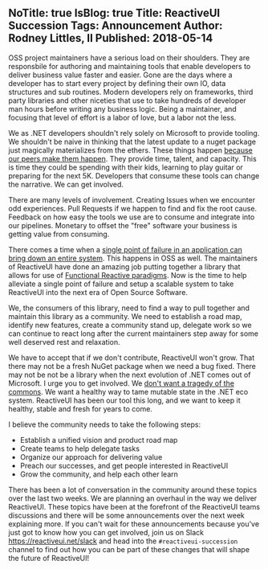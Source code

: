 NoTitle: true
IsBlog: true
Title: ReactiveUI Succession
Tags: Announcement
Author: Rodney Littles, II
Published: 2018-05-14
---

OSS project maintainers have a serious load on their shoulders.  They are responsbile for authoring and maintaining tools that enable developers to deliver business value faster and easier.  Gone are the days where a developer has to start every project by defining their own IO, data structures and sub routines.  Modern developers rely on frameworks, third party libraries and other niceties that use to take hundreds of developer man hours before writing any business logic.  Being a maintainer, and focusing that level of effort is a labor of love, but a labor not the less.

We as .NET developers shouldn't rely solely on Microsoft to provide tooling.  We shouldn't be naive in thinking that the latest update to a nuget package just magically materializes from the ethers.  These things happen [because our peers make them happen](https://www.youtube.com/watch?v=0t85TyH-h04).  They provide time, talent, and capacity.  This is time they could be spending with their kids, learning to play guitar or preparing for the next 5K.  Developers that consume these tools can change the narrative.  We can get involved.

There are many levels of involvement.  Creating Issues when we encounter odd experiences.  Pull Requests if we happen to find and fix the root cause.  Feedback on how easy the tools we use are to consume and integrate into our pipelines.  Monetary to offset the "free" software your business is getting value from consuming.

There comes a time when a [single point of failure in an application can bring down an entire system](https://www.wired.com/2014/04/heartbleedslesson/).  This happens in OSS as well.  The maintainers of ReactiveUI have done an amazing job putting together a library that allows for use of [Functional Reactive paradigms](https://github.com/papers-we-love/papers-we-love/blob/master/design/out-of-the-tar-pit.pdf).  Now is the time to help alleviate a single point of failure and setup a scalable system to take ReactiveUI into the next era of Open Source Software.

We, the consumers of this library, need to find a way to pull together and maintain this library as a community.  We need to establish a road map, identify new features, create a community stand up, delegate work so we can continue to react long after the current maintainers step away for some well deserved rest and relaxation.

We have to accept that if we don't contribute, ReactiveUI won't grow.  That there may not be a fresh NuGet package when we need a bug fixed.  There may not be not be a library when the next evolution of .NET comes out of Microsoft.  I urge you to get involved. We [don't want a tragedy of the commons](https://www.youtube.com/watch?v=VS6IpvTWwkQ).  We want a healthy way to tame mutable state in the .NET eco system.  ReactiveUI has been our tool this long, and we want to keep it healthy, stable and fresh for years to come.

I believe the community needs to take the following steps:

- Establish a unified vision and product road map
- Create teams to help delegate tasks
- Organize our approach for delivering value
- Preach our successes, and get people interested in ReactiveUI
- Grow the community, and help each other learn

There has been a lot of conversation in the community around these topics over the last two weeks.  We are planning an overhaul in the way we deliver ReactiveUI.  These topics have been at the forefront of the ReactiveUI teams discussions and there will be some announcements over the next week explaining more.  If you can't wait for these announcements because you've just got to know how you can get involved, join us on Slack https://reactiveui.net/slack and head into the `#reactiveui-succession` channel to find out how you can be part of these changes that will shape the future of ReactiveUI!
